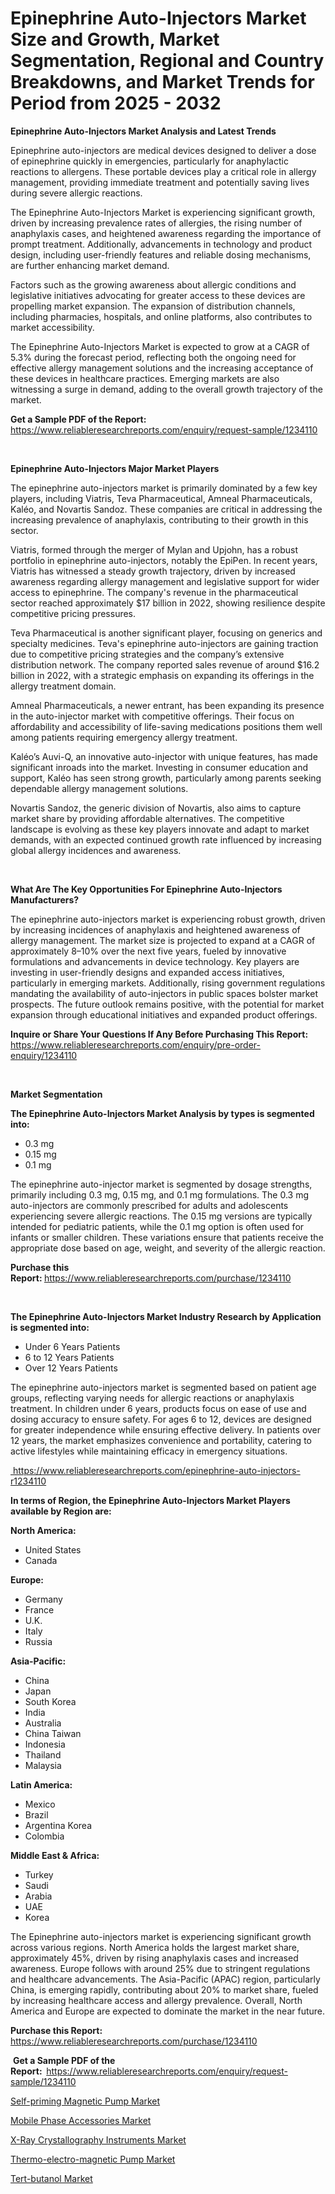 <p><h1>Epinephrine Auto-Injectors Market Size and Growth, Market Segmentation, Regional and Country Breakdowns, and Market Trends for Period from 2025 -  2032</h1></p><p><strong>Epinephrine Auto-Injectors Market Analysis and Latest Trends</strong></p>
<p><p>Epinephrine auto-injectors are medical devices designed to deliver a dose of epinephrine quickly in emergencies, particularly for anaphylactic reactions to allergens. These portable devices play a critical role in allergy management, providing immediate treatment and potentially saving lives during severe allergic reactions.</p><p>The Epinephrine Auto-Injectors Market is experiencing significant growth, driven by increasing prevalence rates of allergies, the rising number of anaphylaxis cases, and heightened awareness regarding the importance of prompt treatment. Additionally, advancements in technology and product design, including user-friendly features and reliable dosing mechanisms, are further enhancing market demand.</p><p>Factors such as the growing awareness about allergic conditions and legislative initiatives advocating for greater access to these devices are propelling market expansion. The expansion of distribution channels, including pharmacies, hospitals, and online platforms, also contributes to market accessibility.</p><p>The Epinephrine Auto-Injectors Market is expected to grow at a CAGR of 5.3% during the forecast period, reflecting both the ongoing need for effective allergy management solutions and the increasing acceptance of these devices in healthcare practices. Emerging markets are also witnessing a surge in demand, adding to the overall growth trajectory of the market.</p></p>
<p><strong>Get a Sample PDF of the Report:&nbsp;</strong> <a href="https://www.reliableresearchreports.com/enquiry/request-sample/1234110?utm_campaign=102&utm_medium=2&utm_source=Github&utm_content=ia&utm_term=25032025&utm_id=epinephrine-auto-injectors">https://www.reliableresearchreports.com/enquiry/request-sample/1234110</a></p>
<p>&nbsp;</p>
<p><strong>Epinephrine Auto-Injectors Major Market Players</strong></p>
<p><p>The epinephrine auto-injectors market is primarily dominated by a few key players, including Viatris, Teva Pharmaceutical, Amneal Pharmaceuticals, Kaléo, and Novartis Sandoz. These companies are critical in addressing the increasing prevalence of anaphylaxis, contributing to their growth in this sector.</p><p>Viatris, formed through the merger of Mylan and Upjohn, has a robust portfolio in epinephrine auto-injectors, notably the EpiPen. In recent years, Viatris has witnessed a steady growth trajectory, driven by increased awareness regarding allergy management and legislative support for wider access to epinephrine. The company's revenue in the pharmaceutical sector reached approximately $17 billion in 2022, showing resilience despite competitive pricing pressures.</p><p>Teva Pharmaceutical is another significant player, focusing on generics and specialty medicines. Teva's epinephrine auto-injectors are gaining traction due to competitive pricing strategies and the company’s extensive distribution network. The company reported sales revenue of around $16.2 billion in 2022, with a strategic emphasis on expanding its offerings in the allergy treatment domain.</p><p>Amneal Pharmaceuticals, a newer entrant, has been expanding its presence in the auto-injector market with competitive offerings. Their focus on affordability and accessibility of life-saving medications positions them well among patients requiring emergency allergy treatment.</p><p>Kaléo’s Auvi-Q, an innovative auto-injector with unique features, has made significant inroads into the market. Investing in consumer education and support, Kaléo has seen strong growth, particularly among parents seeking dependable allergy management solutions.</p><p>Novartis Sandoz, the generic division of Novartis, also aims to capture market share by providing affordable alternatives. The competitive landscape is evolving as these key players innovate and adapt to market demands, with an expected continued growth rate influenced by increasing global allergy incidences and awareness.</p></p>
<p>&nbsp;</p>
<p><strong>What Are The Key Opportunities For Epinephrine Auto-Injectors Manufacturers?</strong></p>
<p><p>The epinephrine auto-injectors market is experiencing robust growth, driven by increasing incidences of anaphylaxis and heightened awareness of allergy management. The market size is projected to expand at a CAGR of approximately 8–10% over the next five years, fueled by innovative formulations and advancements in device technology. Key players are investing in user-friendly designs and expanded access initiatives, particularly in emerging markets. Additionally, rising government regulations mandating the availability of auto-injectors in public spaces bolster market prospects. The future outlook remains positive, with the potential for market expansion through educational initiatives and expanded product offerings.</p></p>
<p><strong>Inquire or Share Your Questions If Any Before Purchasing This Report:</strong> <a href="https://www.reliableresearchreports.com/enquiry/pre-order-enquiry/1234110?utm_campaign=102&utm_medium=2&utm_source=Github&utm_content=ia&utm_term=25032025&utm_id=epinephrine-auto-injectors">https://www.reliableresearchreports.com/enquiry/pre-order-enquiry/1234110</a></p>
<p>&nbsp;</p>
<p><strong>Market Segmentation</strong></p>
<p><strong>The Epinephrine Auto-Injectors Market Analysis by types is segmented into:</strong></p>
<p><ul><li>0.3 mg</li><li>0.15 mg</li><li>0.1 mg</li></ul></p>
<p><p>The epinephrine auto-injector market is segmented by dosage strengths, primarily including 0.3 mg, 0.15 mg, and 0.1 mg formulations. The 0.3 mg auto-injectors are commonly prescribed for adults and adolescents experiencing severe allergic reactions. The 0.15 mg versions are typically intended for pediatric patients, while the 0.1 mg option is often used for infants or smaller children. These variations ensure that patients receive the appropriate dose based on age, weight, and severity of the allergic reaction.</p></p>
<p><strong>Purchase this Report:&nbsp;</strong><a href="https://www.reliableresearchreports.com/purchase/1234110?utm_campaign=102&utm_medium=2&utm_source=Github&utm_content=ia&utm_term=25032025&utm_id=epinephrine-auto-injectors">https://www.reliableresearchreports.com/purchase/1234110</a></p>
<p>&nbsp;</p>
<p><strong>The Epinephrine Auto-Injectors Market Industry Research by Application is segmented into:</strong></p>
<p><ul><li>Under 6 Years Patients</li><li>6 to 12 Years Patients</li><li>Over 12 Years Patients</li></ul></p>
<p><p>The epinephrine auto-injectors market is segmented based on patient age groups, reflecting varying needs for allergic reactions or anaphylaxis treatment. In children under 6 years, products focus on ease of use and dosing accuracy to ensure safety. For ages 6 to 12, devices are designed for greater independence while ensuring effective delivery. In patients over 12 years, the market emphasizes convenience and portability, catering to active lifestyles while maintaining efficacy in emergency situations.</p></p>
<p><a href="https://www.reliableresearchreports.com/epinephrine-auto-injectors-r1234110?utm_campaign=102&utm_medium=2&utm_source=Github&utm_content=ia&utm_term=25032025&utm_id=epinephrine-auto-injectors">&nbsp;https://www.reliableresearchreports.com/epinephrine-auto-injectors-r1234110</a></p>
<p><strong>In terms of Region, the Epinephrine Auto-Injectors Market Players available by Region are:</strong></p>
<p>
    <p> <strong> North America: </strong>
        <ul>
            <li>United States</li>
            <li>Canada</li>
        </ul>
        </p> 
    <p> <strong> Europe: </strong>
        <ul>
            <li>Germany</li>
            <li>France</li>
            <li>U.K.</li>
            <li>Italy</li>
            <li>Russia</li>
        </ul>
        </p> 
    <p> <strong> Asia-Pacific: </strong>
        <ul>
            <li>China</li>
            <li>Japan</li>
            <li>South Korea</li>
            <li>India</li>
            <li>Australia</li>
            <li>China Taiwan</li>
            <li>Indonesia</li>
            <li>Thailand</li>
            <li>Malaysia</li>
        </ul>
        </p> 
    <p> <strong> Latin America: </strong>
        <ul>
            <li>Mexico</li>
            <li>Brazil</li>
            <li>Argentina Korea</li>
            <li>Colombia</li>
        </ul>
        </p> 
    <p> <strong> Middle East & Africa: </strong>
        <ul>
            <li>Turkey</li>
            <li>Saudi</li>
            <li>Arabia</li>
            <li>UAE</li>
            <li>Korea</li>
        </ul>
    </p>
    </p>
<p><p>The Epinephrine auto-injectors market is experiencing significant growth across various regions. North America holds the largest market share, approximately 45%, driven by rising anaphylaxis cases and increased awareness. Europe follows with around 25% due to stringent regulations and healthcare advancements. The Asia-Pacific (APAC) region, particularly China, is emerging rapidly, contributing about 20% to market share, fueled by increasing healthcare access and allergy prevalence. Overall, North America and Europe are expected to dominate the market in the near future.</p></p>
<p><strong>Purchase this Report: </strong><a href="https://www.reliableresearchreports.com/purchase/1234110?utm_campaign=102&utm_medium=2&utm_source=Github&utm_content=ia&utm_term=25032025&utm_id=epinephrine-auto-injectors">https://www.reliableresearchreports.com/purchase/1234110</a></p>
<p>&nbsp;<strong>Get a Sample PDF of the Report:&nbsp;&nbsp;</strong><a href="https://www.reliableresearchreports.com/enquiry/request-sample/1234110?utm_campaign=102&utm_medium=2&utm_source=Github&utm_content=ia&utm_term=25032025&utm_id=epinephrine-auto-injectors">https://www.reliableresearchreports.com/enquiry/request-sample/1234110</a></p>
<p><strong></strong></p>
<p><p><a href="https://github.com/vaduzunny/Market-Research-Report-List-1/blob/main/self-priming-magnetic-pump-market.md?utm_campaign=102&utm_medium=2&utm_source=Github&utm_content=ia&utm_term=25032025&utm_id=epinephrine-auto-injectors">Self-priming Magnetic Pump Market</a></p><p><a href="https://github.com/dayaanapis5/Market-Research-Report-List-1/blob/main/mobile-phase-accessories-market.md?utm_campaign=102&utm_medium=2&utm_source=Github&utm_content=ia&utm_term=25032025&utm_id=epinephrine-auto-injectors">Mobile Phase Accessories Market</a></p><p><a href="https://github.com/ubavicachida/Market-Research-Report-List-1/blob/main/x-ray-crystallography-instruments-market.md?utm_campaign=102&utm_medium=2&utm_source=Github&utm_content=ia&utm_term=25032025&utm_id=epinephrine-auto-injectors">X-Ray Crystallography Instruments Market</a></p><p><a href="https://github.com/gasikcalbos8/Market-Research-Report-List-1/blob/main/thermo-electro-magnetic-pump-market.md?utm_campaign=102&utm_medium=2&utm_source=Github&utm_content=ia&utm_term=25032025&utm_id=epinephrine-auto-injectors">Thermo-electro-magnetic Pump Market</a></p><p><a href="https://github.com/cevelilozano93/Market-Research-Report-List-1/blob/main/tert-butanol-market.md?utm_campaign=102&utm_medium=2&utm_source=Github&utm_content=ia&utm_term=25032025&utm_id=epinephrine-auto-injectors">Tert-butanol Market</a></p></p>
